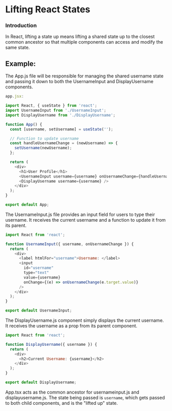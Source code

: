 # Lifting React States  

### Introduction
In React, lifting a state up means lifting a shared state up to the closest common ancestor so that multiple components can access and modify the same state.

## Example:

The App.js file will be responsible for managing the shared username state and passing it down to both the UsernameInput and DisplayUsername components.

```javascript
app.jsx:

import React, { useState } from 'react';
import UsernameInput from './UsernameInput';
import DisplayUsername from './DisplayUsername';

function App() {
  const [username, setUsername] = useState('');

  // Function to update username
  const handleUsernameChange = (newUsername) => {
    setUsername(newUsername);
  };

  return (
    <div>
      <h1>User Profile</h1>
      <UsernameInput username={username} onUsernameChange={handleUsernameChange} />
      <DisplayUsername username={username} />
    </div>
  );
}

export default App;

```

The UsernameInput.js file provides an input field for users to type their username. It receives the current username and a function to update it from its parent.

```javascript
import React from 'react';

function UsernameInput({ username, onUsernameChange }) {
  return (
    <div>
      <label htmlFor="username">Username: </label>
      <input
        id="username"
        type="text"
        value={username}
        onChange={(e) => onUsernameChange(e.target.value)}
      />
    </div>
  );
}

export default UsernameInput;
```

The DisplayUsername.js component simply displays the current username. It receives the username as a prop from its parent component.

```javascript
import React from 'react';

function DisplayUsername({ username }) {
  return (
    <div>
      <h2>Current Username: {username}</h2>
    </div>
  );
}

export default DisplayUsername;
```

App.tsx acts as the common ancestor for usernameinput.js and displayusername.js. The state being passed is `username`, which gets passed to both child components, and is the "lifted up" state.